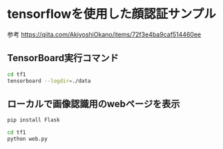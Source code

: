 # tensorflowを使用した顔認証サンプル
参考
https://qiita.com/AkiyoshiOkano/items/72f3e4ba9caf514460ee

## TensorBoard実行コマンド
```sh
cd tf1
tensorboard --logdir=./data
```

## ローカルで画像認識用のwebページを表示
```sh
pip install Flask

cd tf1
python web.py
```